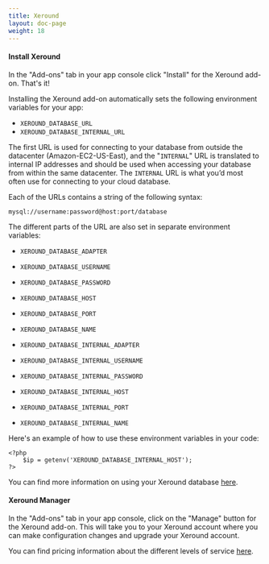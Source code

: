 ```yaml
---
title: Xeround
layout: doc-page
weight: 18
---
```


#### Install Xeround

In the "Add-ons" tab in your app console click "Install" for the Xeround add-on. That's it!

Installing the Xeround add-on automatically sets the following environment variables for your app: 

* `XEROUND_DATABASE_URL`
* `XEROUND_DATABASE_INTERNAL_URL`

The first URL is used for connecting to your database from outside the datacenter (Amazon-EC2-US-East), and the "`INTERNAL`" URL is translated to internal IP addresses and should be used when accessing your database from within the same datacenter. The `INTERNAL` URL is what you’d most often use for connecting to your cloud database.

Each of the URLs contains a string of the following syntax:

	mysql://username:password@host:port/database

The different parts of the URL are also set in separate environment variables:

* `XEROUND_DATABASE_ADAPTER`
* `XEROUND_DATABASE_USERNAME`
* `XEROUND_DATABASE_PASSWORD`
* `XEROUND_DATABASE_HOST`
* `XEROUND_DATABASE_PORT`
* `XEROUND_DATABASE_NAME`

* `XEROUND_DATABASE_INTERNAL_ADAPTER`
* `XEROUND_DATABASE_INTERNAL_USERNAME`
* `XEROUND_DATABASE_INTERNAL_PASSWORD`
* `XEROUND_DATABASE_INTERNAL_HOST`
* `XEROUND_DATABASE_INTERNAL_PORT`
* `XEROUND_DATABASE_INTERNAL_NAME`

Here's an example of how to use these environment variables in your code:

	<?php
		$ip = getenv('XEROUND_DATABASE_INTERNAL_HOST');
	?>

You can find more information on using your Xeround database [here](http://xeround.com/developers/mysql-cloud-database-manager-user-guide/).

#### Xeround Manager

In the "Add-ons" tab in your app console, click on the "Manage" button for the Xeround add-on. This will take you to your Xeround account where you can make configuration changes and upgrade your Xeround account. 

You can find pricing information about the different levels of service [here](http://xeround.com/mysql-cloud-db-overview/pricing/).
